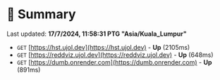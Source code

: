 # 📖 Summary
Last updated: **17/7/2024, 11:58:31 PTG "Asia/Kuala_Lumpur"**

- `GET` [https://hst.ujol.dev](https://hst.ujol.dev) - **Up** (2105ms)
- `GET` [https://reddviz.ujol.dev](https://reddviz.ujol.dev) - **Up** (648ms)
- `GET` [https://dumb.onrender.com](https://dumb.onrender.com) - **Up** (891ms)
